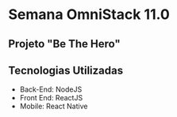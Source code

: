 # Semana OmniStack 11.0

## Projeto "Be The Hero"

## Tecnologias Utilizadas
* Back-End: NodeJS
* Front End: ReactJS
* Mobile: React Native
